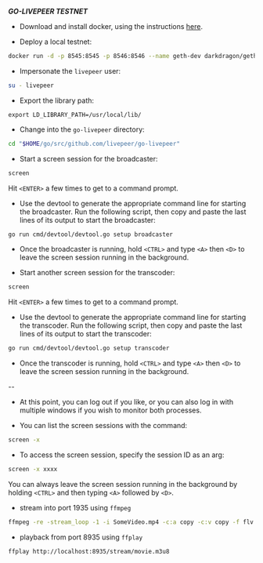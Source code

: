 ***GO-LIVEPEER TESTNET***

* Download and install docker, using the instructions [here](https://www.digitalocean.com/community/tutorials/how-to-install-and-use-docker-on-ubuntu-18-04).

* Deploy a local testnet:

```bash
docker run -d -p 8545:8545 -p 8546:8546 --name geth-dev darkdragon/geth-with-livepeer-protocol:pm 
```

* Impersonate the `livepeer` user:

```bash
su - livepeer
```

* Export the library path:

```
export LD_LIBRARY_PATH=/usr/local/lib/
```

* Change into the `go-livepeer` directory:

```bash
cd "$HOME/go/src/github.com/livepeer/go-livepeer"
```

* Start a screen session for the broadcaster:

```bash
screen
```

Hit `<ENTER>` a few times to get to a command prompt.

* Use the devtool to generate the appropriate command line for starting the broadcaster.  Run the following script, then copy and paste the last lines of its output to start the broadcaster:

```bash
go run cmd/devtool/devtool.go setup broadcaster 
```

* Once the broadcaster is running, hold `<CTRL>` and type `<A>` then `<D>` to leave the screen session running in the background.

* Start another screen session for the transcoder:

```bash
screen
```

Hit `<ENTER>` a few times to get to a command prompt.

* Use the devtool to generate the appropriate command line for starting the transcoder.  Run the following script, then copy and paste the last lines of its output to start the transcoder:

```bash
go run cmd/devtool/devtool.go setup transcoder 
```

* Once the transcoder is running, hold `<CTRL>` and type `<A>` then `<D>` to leave the screen session running in the background.

--

* At this point, you can log out if you like, or you can also log in with multiple windows if you wish to monitor both processes.

* You can list the screen sessions with the command:

```bash
screen -x
```

* To access the screen session, specify the session ID as an arg:

```bash
screen -x xxxx
```

You can always leave the screen session running in the background by holding `<CTRL>` and then typing `<A>` followed by `<D>`.

* stream into port 1935 using `ffmpeg`

```bash
ffmpeg -re -stream_loop -1 -i SomeVideo.mp4 -c:a copy -c:v copy -f flv rtmp://localhost:1935/movie
```

* playback from port 8935 using `ffplay`

```bash
ffplay http://localhost:8935/stream/movie.m3u8
```